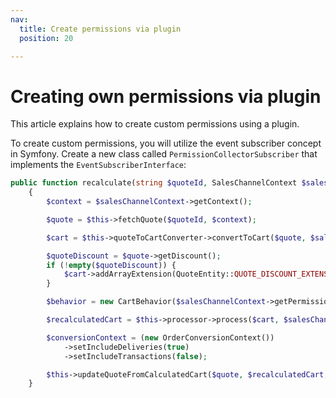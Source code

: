 ```yaml
---
nav:
  title: Create permissions via plugin
  position: 20

---
```


# Creating own permissions via plugin

This article explains how to create custom permissions using a plugin.

To create custom permissions, you will utilize the event subscriber concept in Symfony.
Create a new class called `PermissionCollectorSubscriber` that implements the `EventSubscriberInterface`:

```php
public function recalculate(string $quoteId, SalesChannelContext $salesChannelContext): void
    {
        $context = $salesChannelContext->getContext();

        $quote = $this->fetchQuote($quoteId, $context);

        $cart = $this->quoteToCartConverter->convertToCart($quote, $salesChannelContext);

        $quoteDiscount = $quote->getDiscount();
        if (!empty($quoteDiscount)) {
            $cart->addArrayExtension(QuoteEntity::QUOTE_DISCOUNT_EXTENSION, $quoteDiscount);
        }

        $behavior = new CartBehavior($salesChannelContext->getPermissions(), true, true);

        $recalculatedCart = $this->processor->process($cart, $salesChannelContext, $behavior);

        $conversionContext = (new OrderConversionContext())
            ->setIncludeDeliveries(true)
            ->setIncludeTransactions(false);

        $this->updateQuoteFromCalculatedCart($quote, $recalculatedCart, $salesChannelContext, $conversionContext);
    }
```
